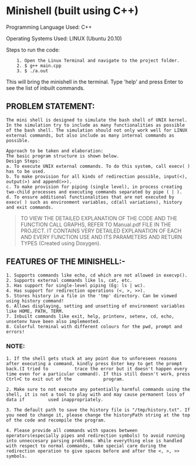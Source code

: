 # Minishell (built using C++)

Programming Language Used: C++

Operating Systems Used: LINUX (Ubuntu 20.10)

Steps to run the code:
```
	1. Open the Linux Terminal and navigate to the project folder.
	2. $ g++ main.cpp
	3. $ ./a.out
```
This will bring the minishell in the terminal. 
Type 'help' and press Enter to see the list of inbuilt commands.


## PROBLEM STATEMENT: 
    The mini shell is designed to simulate the bash shell of UNIX kernel. In the simulation try to include as many functionalities as possible of the bash shell. The simulation should not only work well for LINUX external commands, but also include as many internal commands as possible. 
    
    Approach to be taken and elaboration:
    The basic program structure is shown below.
    Design Steps:
    a. To execute UNIX external commands. To do this system, call execv( ) has to be used.
    b. To make provision for all kinds of redirection possible, input(<), output(>) and append(>>).
    c. To make provision for piping (single level), in process creating two-child processes and executing commands separated by pipe ( | ).
	d. To ensure additional functionalities that are not executed by execv( ) such as environment variables, cd(all	variations), history and exit commands.


> TO VIEW THE DETAILED EXPLANATION OF THE CODE AND THE FUNCTION CALL GRAPHS, REFER TO Manual.pdf FILE IN THE PROJECT. IT CONTAINS VERY DETAILED EXPLANATION OF EACH AND EVERY FUNCTION USE AND ITS PARAMETERS AND RETURN TYPES (Created using Doxygen).

## FEATURES OF THE MINISHELL:-
	1. Supports commands like echo, cd which are not allowed in execvp().
	2. Supports external commands like ls, cat, etc.
	3. Has support for single-level piping (Eg: ls | wc).
	4. Has support for redirection operations (<, >, >>).
	5. Stores history in a file in the 'tmp' directory. Can be viewed using history command!
	6. Allows displaying, setting and unsetting of environment variables like HOME, PATH, TERM.
	7. Inbuilt commands like exit, help, printenv, setenv, cd, echo, unsetenv have been also implemented.
	8. Colorful terminal with different colours for the pwd, prompt and errors!

### NOTE:
	1. If the shell gets stuck at any point due to unforeseen reasons after executing a command, kindly press Enter key to get the prompt back.(I tried to 			trace the error but it doesn't happen every time even for a particular command). If this still doesn't work, press Ctrl+C to exit out of the 			program. 
	
	2. Make sure to not execute any potentially harmful commands using the shell, it is not a tool to play with and may cause permanent loss of data if 		used inappropriately.
	
	3. The default path to save the history file is "/tmp/history.txt". If you need to change it, please change the historyPath string at the top of the code and recompile the program.
	
	4. Please provide all commands with spaces between operators(especially pipes and redirection symbols) to avoid running into unneccesary parsing problems. While everything else is handled with respect to normal commands, take special care during the redirection operation to give spaces before and after the <, >, >> symbols.
